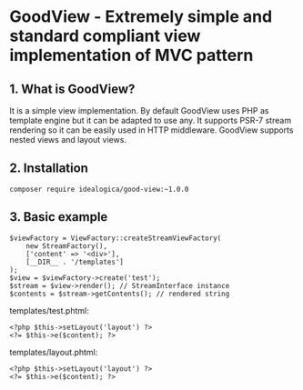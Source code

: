 # GoodView - Extremely simple and standard compliant view implementation of MVC pattern

## 1. What is GoodView?

It is a simple view implementation. By default GoodView uses PHP as template engine but it can be adapted to use any. 
It supports PSR-7 stream rendering so it can be easily used in HTTP middleware. 
GoodView supports nested views and layout views.

## 2. Installation

```
composer require idealogica/good-view:~1.0.0
```

## 3. Basic example

```
$viewFactory = ViewFactory::createStreamViewFactory(
    new StreamFactory(),
    ['content' => '<div>'],
    [__DIR__ . '/templates']
);
$view = $viewFactory->create('test');
$stream = $view->render(); // StreamInterface instance
$contents = $stream->getContents(); // rendered string
```

templates/test.phtml:

```
<?php $this->setLayout('layout') ?>
<?= $this->e($content); ?>
```

templates/layout.phtml:

```
<?php $this->setLayout('layout') ?>
<?= $this->e($content); ?>
```
